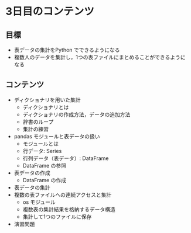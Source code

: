# 3日目のコンテンツ

## 目標

- 表データの集計をPython でできるようになる
- 複数人のデータを集計し，1つの表ファイルにまとめることができるようになる

## コンテンツ

- ディクショナリを用いた集計
  - ディクショナリとは
  - ディクショナリの作成方法，データの追加方法
  - 辞書のループ
  - 集計の練習
- pandas モジュールと表データの扱い
  - モジュールとは
  - 行データ: Series
  - 行列データ（表データ）: DataFrame
  - DataFrame の参照
- 表データの作成
  - DataFrame の作成
- 表データの集計
- 複数の表ファイルへの連続アクセスと集計
  - os モジュール
  - 複数表の集計結果を格納するデータ構造
  - 集計して1つのファイルに保存
- 演習問題
